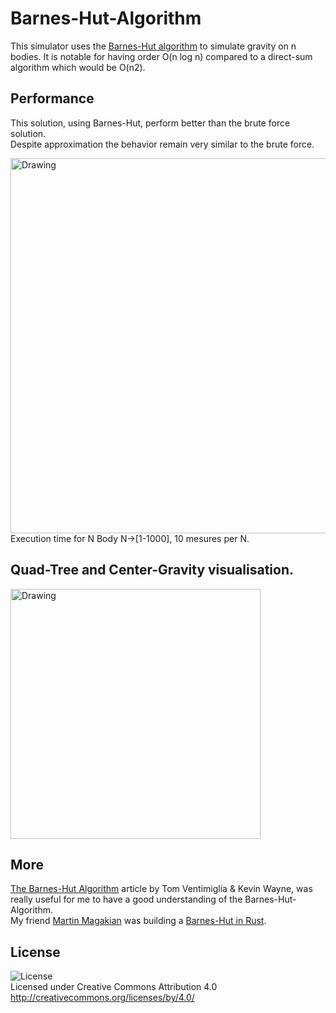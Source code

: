 # Barnes-Hut-Algorithm
This simulator uses the [Barnes-Hut algorithm](https://en.wikipedia.org/wiki/Barnes%E2%80%93Hut_simulation) to simulate gravity
on n bodies. It is notable for having order O(n log n) compared to a direct-sum algorithm which would be O(n2).

Performance
-------
This solution, using Barnes-Hut, perform better than the brute force solution.<br />
Despite approximation the behavior remain very similar to the brute force.

<img src="https://raw.github.com/TristanBrismontier/Barnes-Hut-Algorithm/master/image/Barnes-Hut-Compare.png" alt="Drawing" width=600px/></br>
Execution time for N Body N->[1-1000], 10 mesures per N. 

Quad-Tree and Center-Gravity visualisation.
---------
<img src="https://raw.github.com/TristanBrismontier/Barnes-Hut-Algorithm/master/image/barnes-hut-visu.png" alt="Drawing" width=400px/>

More
---------
[The Barnes-Hut Algorithm](http://arborjs.org/docs/barnes-hut) article by Tom Ventimiglia & Kevin Wayne, was really useful for me to have a good understanding of the Barnes-Hut-Algorithm.
</br> 
My friend [Martin Magakian](https://github.com/martin-magakian) was building a [Barnes-Hut in Rust](https://github.com/martin-magakian/Barnes-Hut).<br />

License
---------
![License](https://i.creativecommons.org/l/by/4.0/88x31.png)<br />
Licensed under Creative Commons Attribution 4.0<br />
http://creativecommons.org/licenses/by/4.0/<br />
